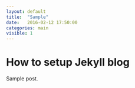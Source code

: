 ```yaml
---
layout: default
title:  "Sample"
date:   2016-02-12 17:50:00
categories: main
visible: 1
---
```


# How to setup Jekyll blog

Sample post.